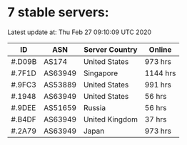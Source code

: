 # 7 stable servers:

Latest update at: Thu Feb 27 09:10:09 UTC 2020

| ID | ASN | Server Country | Online |
| -- | --- | -------------- | ------ |
| #.D09B | AS174 | United States | 973 hrs |
| #.7F1D | AS63949 | Singapore | 1144 hrs |
| #.9FC3 | AS53889 | United States | 991 hrs |
| #.1948 | AS63949 | United States | 56 hrs |
| #.9DEE | AS51659 | Russia | 56 hrs |
| #.B4DF | AS63949 | United Kingdom | 37 hrs |
| #.2A79 | AS63949 | Japan | 973 hrs |

